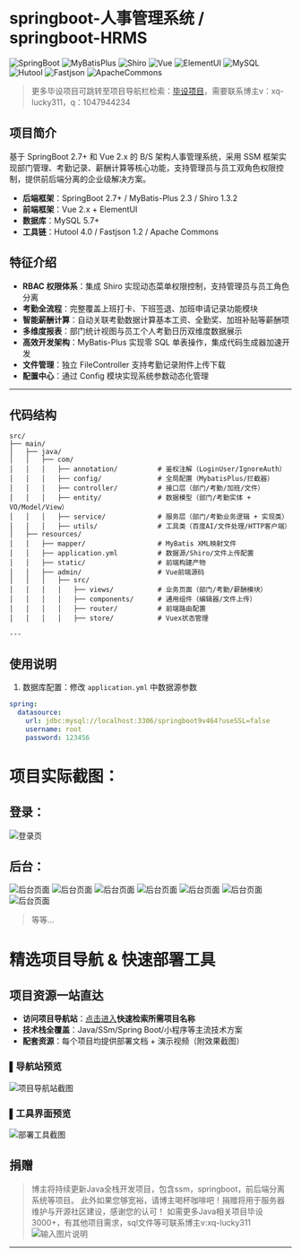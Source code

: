 # springboot-人事管理系统 / springboot-HRMS

![SpringBoot](https://img.shields.io/badge/SpringBoot-2.7%2B-brightgreen) 
![MyBatisPlus](https://img.shields.io/badge/MyBatisPlus-2.3-blue) 
![Shiro](https://img.shields.io/badge/Shiro-1.3.2-orange) 
![Vue](https://img.shields.io/badge/Vue-2.x-green) 
![ElementUI](https://img.shields.io/badge/ElementUI-2.15-teal) 
![MySQL](https://img.shields.io/badge/MySQL-5.7%2B-blueviolet) 
![Hutool](https://img.shields.io/badge/Hutool-4.0-red) 
![Fastjson](https://img.shields.io/badge/Fastjson-1.2-yellow) 
![ApacheCommons](https://img.shields.io/badge/Apache_Commons-3.12-lightgrey)

> 更多毕设项目可跳转至项目导航栏检索：[毕设项目](http://sysadmin.3vfree.vip)，需要联系博主v：xq-lucky311，q：1047944234

## 项目简介  
基于 SpringBoot 2.7+ 和 Vue 2.x 的 B/S 架构人事管理系统，采用 SSM 框架实现部门管理、考勤记录、薪酬计算等核心功能，支持管理员与员工双角色权限控制，提供前后端分离的企业级解决方案。

  
- ​**​后端框架​**​：SpringBoot 2.7+ / MyBatis-Plus 2.3 / Shiro 1.3.2  
- ​**​前端框架​**​：Vue 2.x + ElementUI  
- ​**​数据库​**​：MySQL 5.7+  
- ​**​工具链​**​：Hutool 4.0 / Fastjson 1.2 / Apache Commons  

## 特征介绍  
- ​**​RBAC 权限体系​**​：集成 Shiro 实现动态菜单权限控制，支持管理员与员工角色分离  
- ​**​考勤全流程​**​：完整覆盖上班打卡、下班签退、加班申请记录功能模块  
- ​**​智能薪酬计算​**​：自动关联考勤数据计算基本工资、全勤奖、加班补贴等薪酬项  
- ​**​多维度报表​**​：部门统计视图与员工个人考勤日历双维度数据展示  
- ​**​高效开发架构​**​：MyBatis-Plus 实现零 SQL 单表操作，集成代码生成器加速开发  
- ​**​文件管理​**​：独立 FileController 支持考勤记录附件上传下载  
- ​**​配置中心​**​：通过 Config 模块实现系统参数动态化管理  

---

## 代码结构
```
src/
├── main/
│   ├── java/
│   │   ├── com/
│   │   │   ├── annotation/          # 鉴权注解（LoginUser/IgnoreAuth）
│   │   │   ├── config/              # 全局配置（MybatisPlus/拦截器）
│   │   │   ├── controller/          # 接口层（部门/考勤/加班/文件）
│   │   │   ├── entity/              # 数据模型（部门/考勤实体 + VO/Model/View） 
│   │   │   ├── service/             # 服务层（部门/考勤业务逻辑 + 实现类）
│   │   │   ├── utils/               # 工具类（百度AI/文件处理/HTTP客户端）
│   ├── resources/
│   │   ├── mapper/                  # MyBatis XML映射文件
│   │   ├── application.yml          # 数据源/Shiro/文件上传配置
│   │   ├── static/                  # 前端构建产物
│   │   ├── admin/                   # Vue前端源码
│   │   │   ├── src/
│   │   │   │   ├── views/           # 业务页面（部门/考勤/薪酬模块）
│   │   │   │   ├── components/      # 通用组件（编辑器/文件上传）
│   │   │   │   ├── router/          # 前端路由配置
│   │   │   │   ├── store/           # Vuex状态管理

---
```
## 使用说明
1. 数据库配置：修改 `application.yml` 中数据源参数
```yaml
spring:
  datasource:
    url: jdbc:mysql://localhost:3306/springboot9v464?useSSL=false
    username: root
    password: 123456
```

# 项目实际截图：
## 登录：
![登录页](xx/login.png)

## 后台：
![后台页面](xx/suffix/1.png)
![后台页面](xx/suffix/2.png)
![后台页面](xx/suffix/3.png)
![后台页面](xx/suffix/4.png)
![后台页面](xx/suffix/5.png)
![后台页面](xx/suffix/6.png)
![后台页面](xx/suffix/7.png)

> 等等...

# 精选项目导航 & 快速部署工具
## 项目资源一站直达
- ​**访问项目导航站**：[点击进入](http://sysadmin.3vfree.vip)**快速检索所需项目名称**
- ​**技术栈全覆盖**：Java/SSm/Spring Boot/小程序等主流技术方案
- ​**配套资源**：每个项目均提供部署文档 + 演示视频（附效果截图）

### ▌导航站预览
![项目导航站截图](项目检索工具.png)

### ▌工具界面预览
![部署工具截图](一键部署工具.png)

## 捐赠
> 博主将持续更新Java全栈开发项目，包含ssm，springboot，前后端分离系统等项目。
> 此外如果您够宽裕，请博主喝杯咖啡吧！捐赠将用于服务器维护与开源社区建设，感谢您的认可！
> 如需更多Java相关项目毕设3000+，有其他项目需求，sql文件等可联系博主v:xq-lucky311
![输入图片说明](%E7%91%9E%E5%B9%B8%EF%BC%81%E7%91%9E%E5%B9%B8%EF%BC%81.png)
---
